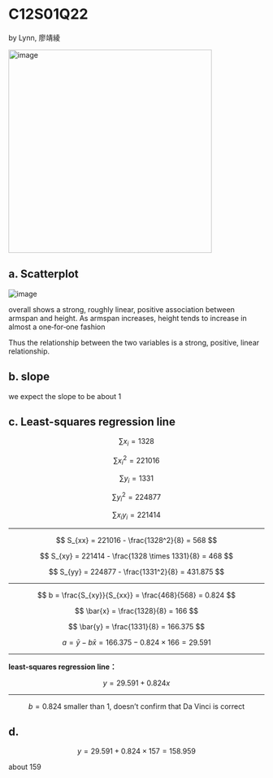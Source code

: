 # C12S01Q22
by Lynn, 廖靖綾

<img width="400" alt="image" src="https://github.com/user-attachments/assets/a3fc6244-2dca-4f55-9a78-214b3d52f16f" />

## a. Scatterplot
![image](https://github.com/user-attachments/assets/507d7ed9-b741-4d90-9c87-ba792d2979a5)


overall shows a strong, roughly linear, positive association between armspan and height. As armspan increases, height tends to increase in almost a one‐for‐one fashion

Thus the relationship between the two variables is a strong, positive, linear relationship.

## b. slope
we expect the slope to be about 1 

## c. Least-squares regression line

$$
\sum x_i = 1328
$$

$$
\sum x_i^2 = 221016
$$

$$
\sum y_i = 1331
$$

$$
\sum y_i^2 = 224877
$$

$$
\sum x_i y_i = 221414
$$

---

$$
S_{xx} = 221016 - \frac{1328^2}{8} = 568
$$

$$
S_{xy} = 221414 - \frac{1328 \times 1331}{8} = 468
$$

$$
S_{yy} = 224877 - \frac{1331^2}{8} = 431.875
$$

---

$$
b = \frac{S_{xy}}{S_{xx}} = \frac{468}{568} = 0.824
$$

$$
\bar{x} = \frac{1328}{8} = 166
$$

$$
\bar{y} = \frac{1331}{8} = 166.375
$$

$$
a = \bar{y} - b \bar{x} = 166.375 - 0.824 \times 166 = 29.591
$$

---

**least-squares regression line：**

$$
y = 29.591 + 0.824 x
$$

---

$$
b = 0.824 \text{ smaller than 1, doesn't confirm that Da Vinci is correct}
$$

## d.

$$
y = 29.591 + 0.824 \times 157 = 158.959
$$

about 159
